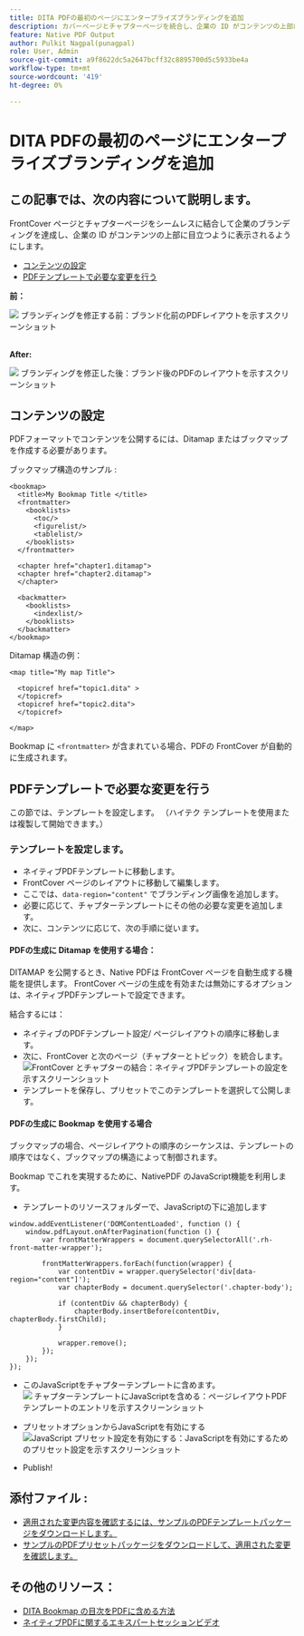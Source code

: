 ```yaml
---
title: DITA PDFの最初のページにエンタープライズブランディングを追加
description: カバーページとチャプターページを統合し、企業の ID がコンテンツの上部に明確に表示されるようにすることで、会社のブランディングを達成します。
feature: Native PDF Output
author: Pulkit Nagpal(punagpal)
role: User, Admin
source-git-commit: a9f8622dc5a2647bcff32c8895700d5c5933be4a
workflow-type: tm+mt
source-wordcount: '419'
ht-degree: 0%

---
```


# DITA PDFの最初のページにエンタープライズブランディングを追加

## この記事では、次の内容について説明します。

FrontCover ページとチャプターページをシームレスに結合して企業のブランディングを達成し、企業の ID がコンテンツの上部に目立つように表示されるようにします。

- [コンテンツの設定](#set-up-your-content)
- [PDFテンプレートで必要な変更を行う](#create-necessary-changes-in-pdf-template)

**前：**

![&#x200B; ブランディングを修正する前：ブランド化前のPDFレイアウトを示すスクリーンショット &#x200B;](../assets/publishing/branding-image1.png)
<br>
<br>

**After:**

![&#x200B; ブランディングを修正した後：ブランド後のPDFのレイアウトを示すスクリーンショット &#x200B;](../assets/publishing/branding-image2.png)

## コンテンツの設定

PDFフォーマットでコンテンツを公開するには、Ditamap またはブックマップを作成する必要があります。

ブックマップ構造のサンプル :

```
<bookmap>
  <title>My Bookmap Title </title>
  <frontmatter>
    <booklists>
      <toc/>
      <figurelist/>
      <tablelist/>
    </booklists>
  </frontmatter>

  <chapter href="chapter1.ditamap">
  <chapter href="chapter2.ditamap">
  </chapter>

  <backmatter>
    <booklists>
      <indexlist/>
    </booklists>
  </backmatter>
</bookmap>
```

Ditamap 構造の例：

```
<map title="My map Title">

  <topicref href="topic1.dita" >
  </topicref>
  <topicref href="topic2.dita">
  </topicref>
  
</map>
```

Bookmap に `<frontmatter>` が含まれている場合、PDFの FrontCover が自動的に生成されます。


## PDFテンプレートで必要な変更を行う

この節では、テンプレートを設定します。 （ハイテク テンプレートを使用または複製して開始できます。）

### テンプレートを設定します。

- ネイティブPDFテンプレートに移動します。
- FrontCover ページのレイアウトに移動して編集します。
- ここでは、`data-region="content"` でブランディング画像を追加します。
- 必要に応じて、チャプターテンプレートにその他の必要な変更を追加します。
- 次に、コンテンツに応じて、次の手順に従います。


#### PDFの生成に Ditamap を使用する場合：

DITAMAP を公開するとき、Native PDFは FrontCover ページを自動生成する機能を提供します。 FrontCover ページの生成を有効または無効にするオプションは、ネイティブPDFテンプレートで設定できます。

結合するには：
- ネイティブのPDFテンプレート設定/ ページレイアウトの順序に移動します。
- 次に、FrontCover と次のページ（チャプターとトピック）を統合します。
  ![FrontCover とチャプターの結合：ネイティブPDFテンプレートの設定を示すスクリーンショット &#x200B;](../assets/publishing/branding-image3.png)
- テンプレートを保存し、プリセットでこのテンプレートを選択して公開します。


#### PDFの生成に Bookmap を使用する場合

ブックマップの場合、ページレイアウトの順序のシーケンスは、テンプレートの順序ではなく、ブックマップの構造によって制御されます。

Bookmap でこれを実現するために、NativePDF のJavaScript機能を利用します。

- テンプレートのリソースフォルダーで、JavaScriptの下に追加します

```
window.addEventListener('DOMContentLoaded', function () {
    window.pdfLayout.onAfterPagination(function () {
        var frontMatterWrappers = document.querySelectorAll('.rh-front-matter-wrapper');

        frontMatterWrappers.forEach(function(wrapper) {
            var contentDiv = wrapper.querySelector('div[data-region="content"]');
            var chapterBody = document.querySelector('.chapter-body');

            if (contentDiv && chapterBody) {
                chapterBody.insertBefore(contentDiv, chapterBody.firstChild);
            }

            wrapper.remove();
        });
    });
});
```

- このJavaScriptをチャプターテンプレートに含めます。
  ![&#x200B; チャプターテンプレートにJavaScriptを含める：ページレイアウトPDFテンプレートのエントリを示すスクリーンショット &#x200B;](../assets/publishing/branding-image4.png)

- プリセットオプションからJavaScriptを有効にする
  ![JavaScript プリセット設定を有効にする：JavaScriptを有効にするためのプリセット設定を示すスクリーンショット &#x200B;](../assets/publishing/branding-image5.png)

- Publish!

## 添付ファイル :

- [適用された変更内容を確認するには、サンプルのPDFテンプレートパッケージをダウンロードします。](../assets/publishing/NativePDF_DemoTemplate.zip)
- [サンプルのPDFプリセットパッケージをダウンロードして、適用された変更を確認します。](../assets/publishing/Preset_Package.zip)


## その他のリソース：

- [DITA Bookmap の目次をPDFに含める方法](./how-to-include-bookmap-toc-in-pdf-publishing.md)
- [ネイティブPDFに関するエキスパートセッションビデオ](../../expert-sessions/native-pdf-publishing-eamples-part1-june2023.md)

